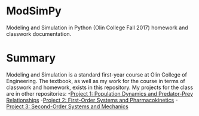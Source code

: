 # ModSimPy
Modeling and Simulation in Python (Olin College Fall 2017) homework and classwork documentation.
# Summary
Modeling and Simulation is a standard first-year course at Olin College of Engineering. The textbook, as well as my work for the course in terms of classwork and homework, exists in this repository. My projects for the class are in other repositories:
-[Project 1: Population Dynamics and Predator-Prey Relationships](https://github.com/anushadatar/oh-barnacles)
-[Project 2: First-Order Systems and Pharmacokinetics](https://github.com/anushadatar/bac_project)
-[Project 3: Second-Order Systems and Mechanics](https://github.com/anushadatar/apPROXimation)
